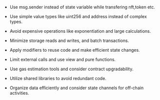 - Use msg.sender instead of state variable while transfering nft,token etc.

- Use simple value types like uint256 and address instead of complex types.

- Avoid expensive operations like exponentiation and large calculations.

- Minimize storage reads and writes, and batch transactions.

- Apply modifiers to reuse code and make efficient state changes.

- Limit external calls and use view and pure functions.

- Use gas estimation tools and consider contract upgradability.

- Utilize shared libraries to avoid redundant code.

- Organize data efficiently and consider state channels for off-chain activities.
